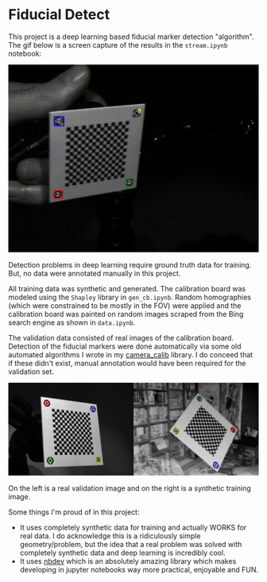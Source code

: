 # Fiducial Detect
This project is a deep learning based fiducial marker detection "algorithm". The gif below is a screen capture of the results in the `stream.ipynb` notebook:

![](stream.gif)

Detection problems in deep learning require ground truth data for training. But, no data were annotated manually in this project. 

All training data was synthetic and generated. The calibration board was modeled using the `Shapley` library in `gen_cb.ipynb`. Random homographies (which were constrained to be mostly in the FOV) were applied and the calibration board was painted on random images scraped from the Bing search engine as shown in `data.ipynb`. 

The validation data consisted of real images of the calibration board. Detection of the fiducial markers were done automatically via some old automated algorithms I wrote in my [camera_calib](https://github.com/justinblaber/camera_calib) library. I do conceed that if these didn't exist, manual annotation would have been required for the validation set.

![](val_vs_trn.png)

On the left is a real validation image and on the right is a synthetic training image.

Some things I'm proud of in this project:

* It uses completely synthetic data for training and actually WORKS for real data. I do acknowledge this is a ridiculously simple geometry/problem, but the idea that a real problem was solved with completely synthetic data and deep learning is incredibly cool.
* It uses [nbdev](https://github.com/fastai/nbdev) which is an absolutely amazing library which makes developing in jupyter notebooks way more practical, enjoyable and FUN. 
